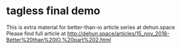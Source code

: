 # tagless final demo #
This is extra material for better-than-io article series at dehun.space  
Please find full article at http://dehun.space/articles/15_nov_2018-Better%20than%20IO,%20part%202.html
